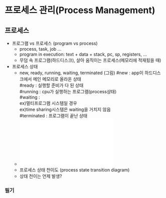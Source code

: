 # 프로세스 관리(Process Management)

## 프로세스
- 프로그램 vs 프로세스 (program vs process)
   - process, task, job …
   - program in execution: text + data + stack, pc, sp, registers, …
   - 무덤 속 프로그램(하드디스크), 살아 움직이는 프로세스(메모리에 적재됬을 때)
- 프로세스 상태
   - new, ready, running, waiting, terminated (그림) 
   #new : app이 하드디스크에서 메인 메모리로 올라온 상태  
   #ready : 실행할 준비가 다 된 상태  
   #running : cpu가 실행하는 프로그램(process상태)  
   #waiting :   
   ex)멀티프로그램 시스템일 경우  
    ex)time sharing시스템은 waiting을 거치지 않음     
   #terminated : 프로그램이 끝난 상태    
   - ![](./image/a1.pdf)
   - 프로세스 상태 천이도 (process state transition diagram) 
   - 상태 천이는 언제 발생?


### 필기
